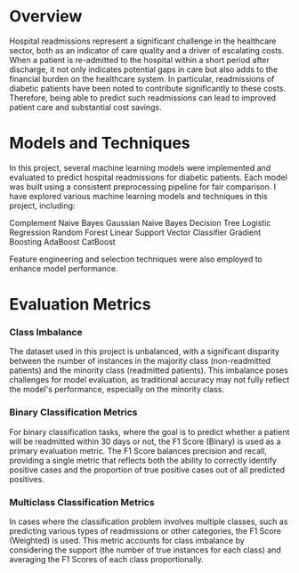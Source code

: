 # Overview
Hospital readmissions represent a significant challenge in the healthcare sector, both as an indicator of care quality and a driver of escalating costs. When a patient is re-admitted to the hospital within a short period after discharge, it not only indicates potential gaps in care but also adds to the financial burden on the healthcare system. In particular, readmissions of diabetic patients have been noted to contribute significantly to these costs. Therefore, being able to predict such readmissions can lead to improved patient care and substantial cost savings.

# Models and Techniques
In this project, several machine learning models were implemented and evaluated to predict hospital readmissions for diabetic patients. Each model was built using a consistent preprocessing pipeline for fair comparison.
I have explored various machine learning models and techniques in this project, including:

Complement Naive Bayes 
Gaussian Naive Bayes 
Decision Tree 
Logistic Regression 
Random Forest
Linear Support Vector Classifier 
Gradient Boosting
AdaBoost
CatBoost

Feature engineering and selection techniques were also employed to enhance model performance.

# Evaluation Metrics
### Class Imbalance
The dataset used in this project is unbalanced, with a significant disparity between the number of instances in the majority class (non-readmitted patients) and the minority class (readmitted patients). This imbalance poses challenges for model evaluation, as traditional accuracy may not fully reflect the model's performance, especially on the minority class.
### Binary Classification Metrics
For binary classification tasks, where the goal is to predict whether a patient will be readmitted within 30 days or not, the F1 Score (Binary) is used as a primary evaluation metric. The F1 Score balances precision and recall, providing a single metric that reflects both the ability to correctly identify positive cases and the proportion of true positive cases out of all predicted positives.
### Multiclass Classification Metrics
In cases where the classification problem involves multiple classes, such as predicting various types of readmissions or other categories, the F1 Score (Weighted) is used. This metric accounts for class imbalance by considering the support (the number of true instances for each class) and averaging the F1 Scores of each class proportionally.


